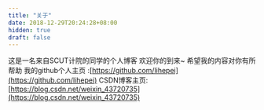 ```yaml
---
title: "关于"
date: 2018-12-29T20:24:28+08:00
hidden: true
draft: false
---
```


这是一名来自SCUT计院的同学的个人博客
欢迎你的到来~
希望我的内容对你有所帮助
我的github个人主页 :[https://github.com/lihepei](https://github.com/lihepei)
CSDN博客主页: [https://blog.csdn.net/weixin_43720735](https://blog.csdn.net/weixin_43720735)
